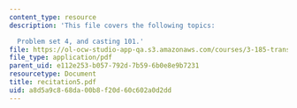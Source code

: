 ```yaml
---
content_type: resource
description: 'This file covers the following topics:

  Problem set 4, and casting 101.'
file: https://ol-ocw-studio-app-qa.s3.amazonaws.com/courses/3-185-transport-phenomena-in-materials-engineering-fall-2003/a8d5a9c868da00b8f20d60c602a0d2dd_recitation5.pdf
file_type: application/pdf
parent_uid: e112e253-b057-792d-7b59-6b0e8e9b7231
resourcetype: Document
title: recitation5.pdf
uid: a8d5a9c8-68da-00b8-f20d-60c602a0d2dd
---
```


